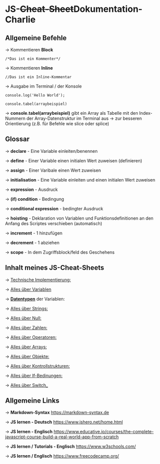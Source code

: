 # JS-~~Cheat-Sheet~~Dokumentation-Charlie

## Allgemeine Befehle

-> Kommentieren **Block**

    /*Das ist ein Kommenter*/

-> Kommentieren **Inline**

    //Das ist ein Inline-Kommentar

-> Ausgabe im Terminal / der Konsole

    console.log('Hello World');

    console.tabel(arraybeispiel)

-> **console.tabel(arraybeispiel)** gibt ein Array als Tabelle mit den Index-Nummern der Array-Datenstruktur im Terminal aus -> zur besseren Orientierung (z.B. für Befehle wie slice oder splice)

## Glossar

-> **declare** - Eine Variable einleiten/benennen

-> **define** - Einer Variable einen initialen Wert zuweisen (definieren)

-> **assign** - Einer Varibale einen Wert zuweisen

-> **initialisation** - Eine Variable einleiten und einen initialen Wert zuweisen

-> **expression** - Ausdruck

-> **(if) condition** - Bedingung

-> **conditional expression** - bedingter Ausdruck

-> **hoisting** - Deklaration von Variablen und Funktionsdefinitionen an den Anfang des Scriptes verschieben (automatisch)

-> **increment** - 1 hinzufügen

-> **decrement** - 1 abziehen

-> **scope** - In dem Zugriffsblock/feld des Geschehens

## Inhalt meines JS-Cheat-Sheets

-> <a href="technischeszujavasript.md">Technische Implementierung:</a>  

-> <a href="variablen.md">Alles über Variablen</a> 

-> <a href="https://wiki.selfhtml.org/wiki/JavaScript/Datentyp">**Datentypen**</a> der Variablen:

-> <a href="string.md">Alles über Strings:</a>

-> <a href="null.md">Alles über Null:</a>

-> <a href="numbers.md">Alles über Zahlen:</a>

-> <a href="operators.md">Alles über Operatoren:</a>

-> <a href="array.md">Alles über Arrays:</a>

-> <a href="objekte.md">Alles über Objekte:</a>

-> <a href="kontrollstrukturen.md">Alles über Kontrollstrukturen:</a>

-> <a href="ifelse.md">Alles über If-Bedinungen:</a>

-> <a href="switch.md">Alles über Switch_</a>

## Allgemeine Links

-> **Markdown-Syntax**
<https://markdown-syntax.de>

-> **JS lernen - Deutsch**
<https://www.jshero.net/home.html>

-> **JS lernen - Englisch**
<https://www.educative.io/courses/the-complete-javascript-course-build-a-real-world-app-from-scratch>

-> **JS lernen / Tutorials - Englisch**
<https://www.w3schools.com/>

-> **JS lernen / Englisch**
<https://www.freecodecamp.org/>
